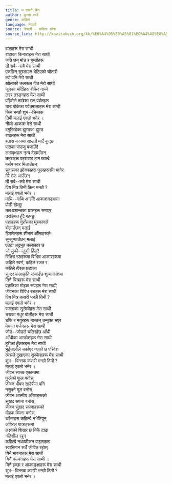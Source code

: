 ```yaml
---
title: म एक्लो छैन
author: कुन्ता शर्मा
genre: कविता
language: नेपाली
source: नेपाली - कविता कोश
source_link: http://kavitakosh.org/kk/%E0%A4%95%E0%A5%81%E0%A4%A8%E0%A5%8D%E0%A4%A4%E0%A4%BE_%E0%A4%B6%E0%A4%B0%E0%A5%8D%E0%A4%AE%E0%A4%BE
---
```


बाटाहरू मेरा साथी  
बाटाका किनाराहरू मेरा साथी  
जति छन् मोड र घुम्तीहरू  
ती सबै--सबै मेरा साथी  
एकछिन् सुस्ताउन भेटिएको चौतारी  
त्यो पनि मेरो साथी  
खोलाको कलकल गीत मेरो साथी  
जूनका चाँदीहरू बोकेर नाच्ने  
लहर तरङ्गहरू मेरा साथी  
पहिरोले ताछेका छन् पर्वतहरू  
घाउ बोकेका पर्वतमालाहरू मेरा साथी  
किन भन्छौ शुभ--चिन्तक  
तिमी मलाई एक्लो भनेर ।  
नीलो आकाश मेरो साथी  
दगुरिरहेका झुण्डका झुण्ड  
बादलहरू मेरा साथी  
बतास कानमा साउती मार्दै कुद्छ  
पातका पाउजु बजाउँदै  
लतावृक्षहरू नृत्य देखाउँछन्  
छहराहरू पहराबाट हाम फाल्दै  
मसँग स्वर मिलाउँछन्  
सुवासका झोक्काहरू फूलहरूसँग भागेर  
मेरै छेउ आउँछन्  
ती सबै--सबै मेरा साथी  
प्रिय मित्र तिमी किन भन्छौ ?  
मलाई एक्लो भनेर ।  
माथि--माथि अग्लँदै आकाशगङ्गामा  
पौडी खेल्छु  
तल प्रशान्तका छालहरू समाएर  
तरङ्गित हुँदै बहन्छु  
पहाडहरू गुराँसका मुस्कानले  
बोलाउँछन् मलाई  
हिमशैलहरू शीतल औँलाहरूले  
सुम्सुम्याउँछन् मलाई  
एउटा अदुभुत कलाकार छ  
जो लुकी--लुकी हिँड्दै  
विभिन्न रङहरूमा विभिन्न आकारहरूमा  
कहिले स्वर्ण, कहिले रजत र  
कहिले हीरक छटाका  
सुन्दर कलाकृति सजाउँछ शून्याकाशमा  
तिनै चित्रहरू मेरा साथी  
प्रकृतिका मोहक रूपहरू मेरा साथी  
जीवनका विविध रङहरू मेरा साथी  
प्रिय मित्र कसरी भन्छौँ तिमी ?  
मलाई एक्लो भनेर ।  
सल्लाका सुसेलीहरू मेरा साथी  
चराका मधुर बोलीहरू मेरा साथी  
डाँफे र मयुरहरू नाच्छन् उन्मुक्त भएर  
मेघका गर्जनहरू मेरा साथी  
जोड--जोडले चलिरहेछ आँधी  
आँधीका आक्रोशहरू मेरा साथी  
हुरीका हुँकारहरू मेरा साथी  
भुइँचालोले चर्काएर गएको छ परिवेश  
त्यसले दुखाएका सुस्केराहरू मेरा साथी  
शुभ--चिन्तक कसरी भन्छौ तिमी ?  
मलाई एक्लो भनेर ।  
जीवन स्वच्छ एकान्तमा  
फुलेको फूल बनोस्  
जीवन भीषण खडेरीमा पनि  
नसुक्ने मूल बनोस्  
जीवन आत्मीय आँखाहरूको  
सुखद सपना बनोस्  
जीवन सुखद सपनाहरूको  
मोहक बिपना बनोस्  
ब्वाँसाहरू कहिल्यै नभेटियून्  
अविरल यात्राहरूमा  
लक्ष्यको शिखर छ निकै टाढा  
गतिशील रहून्  
कहिल्यै नथाकीकन पाइलाहरू  
स्वाभिमान सधैँ जीवित रहोस्  
यिनै भावनाहरू मेरा साथी  
यिनै कल्पनाहरू मेरा साथी ।  
यिनै इच्छा र आकाङ्क्षाहरू मेरा साथी  
शुभ--चिन्तक कसरी भन्छौ तिमी ?  
मलाई एक्लो भनेर ।
